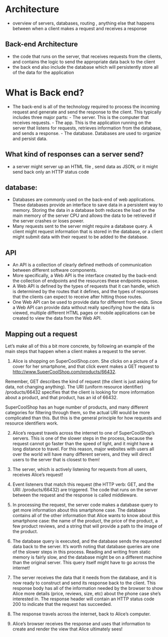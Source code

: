 # Architecture
- overview of servers, databases, routing , anything else that happens between when a client makes a request and receives a response
## Back-end Architecture
- the code that runs on the server, that receives requests from  the  clients, and contains the logic to send the appropriate  data back to the client
- the back end also include the database which will persistently store all of the data for the application
# What is Back end?
- The back-end is all of the technology required to process the incoming request and generate and send the response to the client. This typically includes three major parts:
        - The server. This is the computer that receives requests.
        - The app. This is the application running on the server that listens for requests, retrieves information from the database, and sends a response.
        - The database. Databases are used to organize and persist data.
## What kind of responses can a server send?
- a server might server up an HTML file , send data as JSON, or it might send back only an HTTP status code
## database:
- Databases are commonly used on the back-end of web applications. These databases provide an interface to save data in a persistent way to memory. Storing the data in a database both reduces the load on the main memory of the server CPU and allows the data to be retrieved if the server crashes or loses power.
- Many requests sent to the server might require a database query. A client might request information that is stored in the database, or a client might submit data with their request to be added to the database.
## API
- An API is a collection of clearly defined methods of communication between different software components.
- More specifically, a Web API is the interface created by the back-end: the collection of endpoints and the resources these endpoints expose.
- A Web API is defined by the types of requests that it can handle, which is determined by the routes that it defines, and the types of responses that the clients can expect to receive after hitting those routes.
- One Web API can be used to provide data for different front-ends. Since a Web API can provide data without really specifying how the data is viewed, multiple different HTML pages or mobile applications can be created to view the data from the Web API.
## Mapping out a request
Let’s make all of this a bit more concrete, by following an example of the main steps that happen when a client makes a request to the server.

1. Alice is shopping on SuperCoolShop.com. She clicks on a picture of a cover for her smartphone, and that click event makes a GET request to http://www.SuperCoolShop.com/products/66432.

Remember, GET describes the kind of request (the client is just asking for data, not changing anything). The URI (uniform resource identifier) /products/66432 specifies that the client is looking for more information about a product, and that product, has an id of 66432.

SuperCoolShop has an huge number of products, and many different categories for filtering through them, so the actual URI would be more complicated than this. But this is the general principle for how requests and resource identifiers work.

2. Alice’s request travels across the internet to one of SuperCoolShop’s servers. This is one of the slower steps in the process, because the request cannot go faster than the speed of light, and it might have a long distance to travel. For this reason, major websites with users all over the world will have many different servers, and they will direct users to the server that is closest to them!

3. The server, which is actively listening for requests from all users, receives Alice’s request!

4. Event listeners that match this request (the HTTP verb: GET, and the URI: /products/66432) are triggered. The code that runs on the server between the request and the response is called middleware.

5. In processing the request, the server code makes a database query to get more information about this smartphone case. The database contains all of the other information that Alice wants to know about this smartphone case: the name of the product, the price of the product, a few product reviews, and a string that will provide a path to the image of the product.

6. The database query is executed, and the database sends the requested data back to the server. It’s worth noting that database queries are one of the slower steps in this process. Reading and writing from static memory is fairly slow, and the database might be on a different machine than the original server. This query itself might have to go across the internet!

7. The server receives the data that it needs from the database, and it is now ready to construct and send its response back to the client. This response body has all of the information needed by the browser to show Alice more details (price, reviews, size, etc) about the phone case she’s interested in. The response header will contain an HTTP status code 200 to indicate that the request has succeeded.

8. The response travels across the internet, back to Alice’s computer.

9. Alice’s browser receives the response and uses that information to create and render the view that Alice ultimately sees!
